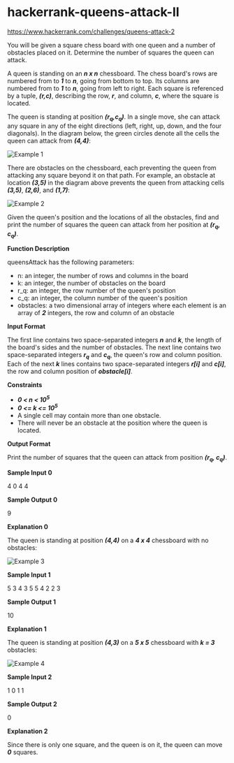# hackerrank-queens-attack-II
https://www.hackerrank.com/challenges/queens-attack-2

You will be given a square chess board with one queen and a number of obstacles placed on it. Determine the number of squares the queen can attack.

A queen is standing on an _**n x n**_ chessboard. The chess board's rows are numbered from  to _**1**_ to _**n**_, going from bottom to top. Its columns are numbered from  to _**1**_ to _**n**_, going from left to right. Each square is referenced by a tuple, _**(r,c)**_, describing the row, _**r**_, and column, _**c**_, where the square is located.

The queen is standing at position _**(r<sub>q</sub>,c<sub>q</sub>)**_. In a single move, she can attack any square in any of the eight directions (left, right, up, down, and the four diagonals). In the diagram below, the green circles denote all the cells the queen can attack from _**(4,4)**_:

![Example 1](https://s3.amazonaws.com/hr-challenge-images/0/1485426500-a4039ebb00-chess1.png)

There are obstacles on the chessboard, each preventing the queen from attacking any square beyond it on that path. For example, an obstacle at location _**(3,5)**_ in the diagram above prevents the queen from attacking cells _**(3,5)**_, _**(2,6)**_, and _**(1,7)**_:

![Example 2](https://s3.amazonaws.com/hr-challenge-images/0/1485459132-3fdc1f1ca3-chess_4_.png)

Given the queen's position and the locations of all the obstacles, find and print the number of squares the queen can attack from her position at _**(r<sub>q</sub>, c<sub>q</sub>)**_. 

**Function Description**

queensAttack has the following parameters:
- n: an integer, the number of rows and columns in the board
- k: an integer, the number of obstacles on the board
- r_q: an integer, the row number of the queen's position
- c_q: an integer, the column number of the queen's position
- obstacles: a two dimensional array of integers where each element is an array of _**2**_ integers, the row and column of an obstacle

**Input Format**

The first line contains two space-separated integers _**n**_ and _**k**_, the length of the board's sides and the number of obstacles.
The next line contains two space-separated integers _**r<sub>q</sub>**_ and _**c<sub>q</sub>**_, the queen's row and column position.
Each of the next _**k**_ lines contains two space-separated integers _**r[i]**_ and _**c[i]**_, the row and column position of _**obstacle[i]**_.

**Constraints**

- _**0 < n < 10<sup>5</sup>**_
- _**0 <= k <= 10<sup>5</sup>**_
- A single cell may contain more than one obstacle.
- There will never be an obstacle at the position where the queen is located.

**Output Format**

Print the number of squares that the queen can attack from position _**(r<sub>q</sub>, c<sub>q</sub>)**_.

**Sample Input 0**

4 0
4 4

**Sample Output 0**

9

**Explanation 0**

The queen is standing at position _**(4,4)**_ on a _**4 x 4**_ chessboard with no obstacles:

![Example 3](https://s3.amazonaws.com/hr-challenge-images/0/1485426553-3064e08638-chess2.png)

**Sample Input 1**

5 3
4 3
5 5
4 2
2 3

**Sample Output 1**

10

**Explanation 1**

The queen is standing at position _**(4,3)**_ on a _**5 x 5**_ chessboard with _**k = 3**_ obstacles:

![Example 4](https://s3.amazonaws.com/hr-challenge-images/0/1485426870-84a6a0ce97-chess3.png)

**Sample Input 2**

1 0
1 1

**Sample Output 2**

0

**Explanation 2**

Since there is only one square, and the queen is on it, the queen can move _**0**_ squares.
